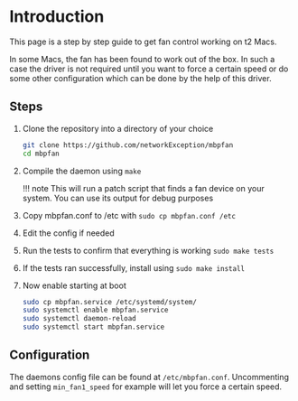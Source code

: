 # Introduction

This page is a step by step guide to get fan control working on t2 Macs.

In some Macs, the fan has been found to work out of the box. In such a case the driver is not required until you want to force a certain speed or do some other configuration which can be done by the help of this driver.

## Steps

1. Clone the repository into a directory of your choice

    ```sh
    git clone https://github.com/networkException/mbpfan
    cd mbpfan
    ```

2. Compile the daemon using `make`

    !!! note
        This will run a patch script that finds a fan device on your system.
        You can use its output for debug purposes

3. Copy mbpfan.conf to /etc with `sudo cp mbpfan.conf /etc`
4. Edit the config if needed
5. Run the tests to confirm that everything is working `sudo make tests`
6. If the tests ran successfully, install using `sudo make install`
7. Now enable starting at boot

    ```sh
    sudo cp mbpfan.service /etc/systemd/system/
    sudo systemctl enable mbpfan.service
    sudo systemctl daemon-reload
    sudo systemctl start mbpfan.service
    ```

## Configuration

The daemons config file can be found at `/etc/mbpfan.conf`. Uncommenting and setting `min_fan1_speed` for example will let you
force a certain speed.
